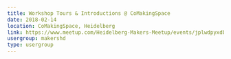 ```yaml
---
title: Workshop Tours & Introductions @ CoMakingSpace
date: 2018-02-14
location: CoMakingSpace, Heidelberg
link: https://www.meetup.com/Heidelberg-Makers-Meetup/events/jplwdpyxdbsb/
usergroup: makershd
type: usergroup
---
```


